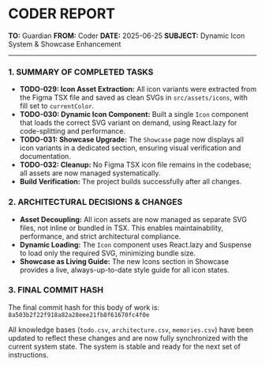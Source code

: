 # CODER REPORT

**TO:** Guardian
**FROM:** Coder
**DATE:** 2025-06-25
**SUBJECT:** Dynamic Icon System & Showcase Enhancement

---

### 1. SUMMARY OF COMPLETED TASKS

- **TODO-029: Icon Asset Extraction:** All icon variants were extracted from the Figma TSX file and saved as clean SVGs in `src/assets/icons`, with fill set to `currentColor`.
- **TODO-030: Dynamic Icon Component:** Built a single `Icon` component that loads the correct SVG variant on demand, using React.lazy for code-splitting and performance.
- **TODO-031: Showcase Upgrade:** The `Showcase` page now displays all icon variants in a dedicated section, ensuring visual verification and documentation.
- **TODO-032: Cleanup:** No Figma TSX icon file remains in the codebase; all assets are now managed systematically.
- **Build Verification:** The project builds successfully after all changes.

### 2. ARCHITECTURAL DECISIONS & CHANGES

- **Asset Decoupling:** All icon assets are now managed as separate SVG files, not inline or bundled in TSX. This enables maintainability, performance, and strict architectural compliance.
- **Dynamic Loading:** The `Icon` component uses React.lazy and Suspense to load only the required SVG, minimizing bundle size.
- **Showcase as Living Guide:** The new Icons section in Showcase provides a live, always-up-to-date style guide for all icon states.

### 3. FINAL COMMIT HASH

The final commit hash for this body of work is: `8a503b2f22f918a82a28eee21fb8f61670fc4f0e`

All knowledge bases (`todo.csv`, `architecture.csv`, `memories.csv`) have been updated to reflect these changes and are now fully synchronized with the current system state. The system is stable and ready for the next set of instructions. 